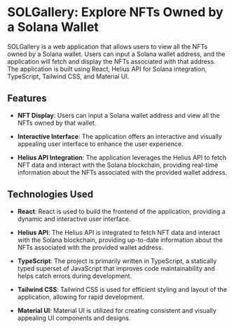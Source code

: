 # SOLGallery: Explore NFTs Owned by a Solana Wallet

SOLGallery is a web application that allows users to view all the NFTs owned by a Solana wallet. Users can input a Solana wallet address, and the application will fetch and display the NFTs associated with that address. The application is built using React, Helius API for Solana integration, TypeScript, Tailwind CSS, and Material UI.

## Features

- **NFT Display**: Users can input a Solana wallet address and view all the NFTs owned by that wallet.

- **Interactive Interface**: The application offers an interactive and visually appealing user interface to enhance the user experience.

- **Helius API Integration**: The application leverages the Helius API to fetch NFT data and interact with the Solana blockchain, providing real-time information about the NFTs associated with the provided wallet address.

## Technologies Used

- **React**: React is used to build the frontend of the application, providing a dynamic and interactive user interface.

- **Helius API**: The Helius API is integrated to fetch NFT data and interact with the Solana blockchain, providing up-to-date information about the NFTs associated with the provided wallet address.

- **TypeScript**: The project is primarily written in TypeScript, a statically typed superset of JavaScript that improves code maintainability and helps catch errors during development.

- **Tailwind CSS**: Tailwind CSS is used for efficient styling and layout of the application, allowing for rapid development.

- **Material UI**: Material UI is utilized for creating consistent and visually appealing UI components and designs.


